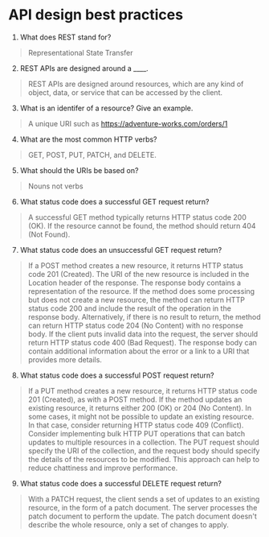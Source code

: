 # API design best practices

1. What does REST stand for?
>Representational State Transfer

2. REST APIs are designed around a ____.
>REST APIs are designed around resources, which are any kind of object, data, or service that can be accessed by the client.

3. What is an identifer of a resource? Give an example.
>A unique URI such as https://adventure-works.com/orders/1

4. What are the most common HTTP verbs?
>GET, POST, PUT, PATCH, and DELETE.

5. What should the URIs be based on?
>Nouns not verbs

6. What status code does a successful GET request return?
>A successful GET method typically returns HTTP status code 200 (OK). If the resource cannot be found, the method should return 404 (Not Found).

7.  What status code does an unsuccessful GET request return?
>If a POST method creates a new resource, it returns HTTP status code 201 (Created). The URI of the new resource is included in the Location header of the response. The response body contains a representation of the resource. If the method does some processing but does not create a new resource, the method can return HTTP status code 200 and include the result of the operation in the response body. Alternatively, if there is no result to return, the method can return HTTP status code 204 (No Content) with no response body. If the client puts invalid data into the request, the server should return HTTP status code 400 (Bad Request). The response body can contain additional information about the error or a link to a URI that provides more details.

8. What status code does a successful POST request return?
>If a PUT method creates a new resource, it returns HTTP status code 201 (Created), as with a POST method. If the method updates an existing resource, it returns either 200 (OK) or 204 (No Content). In some cases, it might not be possible to update an existing resource. In that case, consider returning HTTP status code 409 (Conflict). Consider implementing bulk HTTP PUT operations that can batch updates to multiple resources in a collection. The PUT request should specify the URI of the collection, and the request body should specify the details of the resources to be modified. This approach can help to reduce chattiness and improve performance.

9. What status code does a successful DELETE request return?
>With a PATCH request, the client sends a set of updates to an existing resource, in the form of a patch document. The server processes the patch document to perform the update. The patch document doesn't describe the whole resource, only a set of changes to apply.

